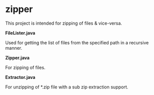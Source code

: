 zipper
======

This project is intended for zipping of files & vice-versa.

**FileLister.java**

Used for getting the list of files from the specified path in a recursive manner.

**Zipper.java**

For zipping of files.

**Extractor.java**

For unzipping of *.zip file with a sub zip extraction support.
